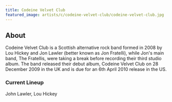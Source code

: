 ```yaml
---
title: Codeine Velvet Club
featured_image: artists/c/codeine-velvet-club/codeine-velvet-club.jpg
---
```

## About

Codeine Velvet Club is a Scottish alternative rock band formed in 2008 by Lou Hickey and Jon Lawler (better known as Jon Fratelli), while Jon's main band, The Fratellis, were taking a break before recording their third studio album. The band released their debut album, Codeine Velvet Club on 28 December 2009 in the UK and is due for an 6th April 2010 release in the US.

### Current Lineup

John Lawler, Lou Hickey

